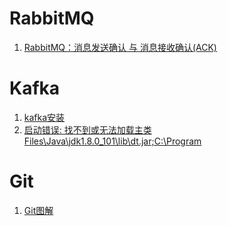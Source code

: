 # RabbitMQ

1. [RabbitMQ：消息发送确认 与 消息接收确认(ACK)](https://www.jianshu.com/p/2c5eebfd0e95)

# Kafka

1. [kafka安装](https://www.cnblogs.com/flower1990/p/7466882.html)
2. [启动错误: 找不到或无法加载主类 Files\Java\jdk1.8.0_101\lib\dt.jar;C:\Program](https://blog.csdn.net/cx2932350/article/details/78870135)

# Git

1. [Git图解](https://learngitbranching.js.org/)
